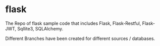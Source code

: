 # flask
The Repo of flask sample code that includes Flask, Flask-Restful, Flask-JWT, Sqllite3, SQLAlchemy.

Different Branches have been created for different sources / databases.

